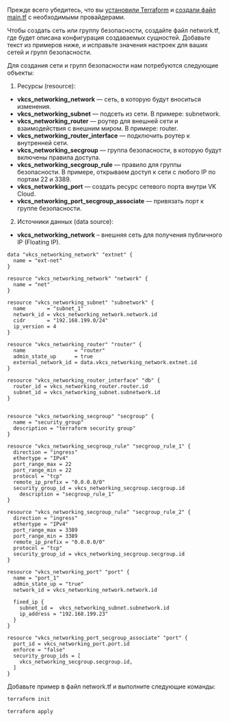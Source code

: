 <warn>

Прежде всего убедитесь, что вы [установили Terraform](/ru/additionals/terraform/terraform-installation) и [создали файл main.tf](/ru/additionals/terraform/terraform-provider-config) с необходимыми провайдерами.

</warn>

Чтобы создать сеть или группу безопасности, создайте файл network.tf, где будет описана конфигурация создаваемых сущностей. Добавьте текст из примеров ниже, и исправьте значения настроек для ваших сетей и групп безопасности.

Для создания сети и групп безопасности нам потребуются следующие объекты:

1. Ресурсы (resource):

- **vkcs_networking_network** — сеть, в которую будут вноситься изменения.
- **vkcs_networking_subnet** — подсеть из сети. В примере: subnetwork.
- **vkcs_networking_router** — роутер для внешней сети и взаимодействия с внешним миром. В примере: router.
- **vkcs_networking_router_interface** — подключить роутер к внутренней сети.
- **vkcs_networking_secgroup** — группа безопасности, в которую будут включены правила доступа.
- **vkcs_networking_secgroup_rule** — правило для группы безопасности. В примере, открываем доступ к сети с любого IP по портам 22 и 3389.
- **vkcs_networking_port** — создать ресурс сетевого порта внутри VK Cloud.
- **vkcs_networking_port_secgroup_associate** — привязать порт к группе безопасности.

2. Источники данных (data source):

- **vkcs_networking_network** – внешняя сеть для получения публичного IP (Floating IP).

```hcl
data "vkcs_networking_network" "extnet" {
  name = "ext-net"
}

resource "vkcs_networking_network" "network" {
  name = "net"
}

resource "vkcs_networking_subnet" "subnetwork" {
  name       = "subnet_1"
  network_id = vkcs_networking_network.network.id
  cidr       = "192.168.199.0/24"
  ip_version = 4
}

resource "vkcs_networking_router" "router" {
  name                = "router"
  admin_state_up      = true
  external_network_id = data.vkcs_networking_network.extnet.id
}

resource "vkcs_networking_router_interface" "db" {
  router_id = vkcs_networking_router.router.id
  subnet_id = vkcs_networking_subnet.subnetwork.id
}


resource "vkcs_networking_secgroup" "secgroup" {
  name = "security_group"
  description = "terraform security group"
}

resource "vkcs_networking_secgroup_rule" "secgroup_rule_1" {
  direction = "ingress"
  ethertype = "IPv4"
  port_range_max = 22
  port_range_min = 22
  protocol = "tcp"
  remote_ip_prefix = "0.0.0.0/0"
  security_group_id = vkcs_networking_secgroup.secgroup.id
	description = "secgroup_rule_1"
}

resource "vkcs_networking_secgroup_rule" "secgroup_rule_2" {
  direction = "ingress"
  ethertype = "IPv4"
  port_range_max = 3389
  port_range_min = 3389
  remote_ip_prefix = "0.0.0.0/0"
  protocol = "tcp"
  security_group_id = vkcs_networking_secgroup.secgroup.id
}

resource "vkcs_networking_port" "port" {
  name = "port_1"
  admin_state_up = "true"
  network_id = vkcs_networking_network.network.id

  fixed_ip {
    subnet_id =  vkcs_networking_subnet.subnetwork.id
    ip_address = "192.168.199.23"
  }
}

resource "vkcs_networking_port_secgroup_associate" "port" {
  port_id = vkcs_networking_port.port.id
  enforce = "false"
  security_group_ids = [
    vkcs_networking_secgroup.secgroup.id,
  ]
}
```

Добавьте пример в файл network.tf и выполните следующие команды:

```bash
terraform init
```
```bash
terraform apply
```
